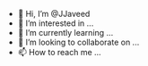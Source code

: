 - 👋 Hi, I’m @JJaveed
- 👀 I’m interested in ...
- 🌱 I’m currently learning ...
- 💞️ I’m looking to collaborate on ...
- 📫 How to reach me ...

<!---
JJaveed/JJaveed is a ✨ special ✨ repository because its `README.md` (this file) appears on your GitHub profile.
You can click the Preview link to take a look at your changes.
--->
